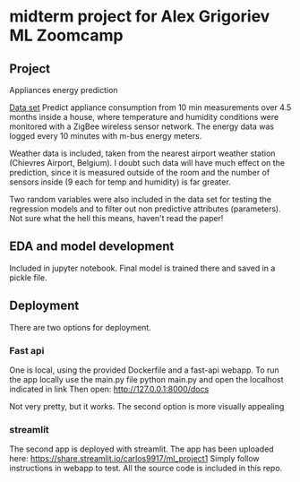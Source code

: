 # midterm project for Alex Grigoriev ML Zoomcamp

## Project

Appliances energy prediction

[Data set](https://archive.ics.uci.edu/ml/datasets/Appliances+energy+prediction)
Predict appliance consumption from 10 min measurements over 4.5 months
inside a house, where temperature and humidity conditions were monitored with a ZigBee wireless sensor network. 
The energy data was logged every 10 minutes with m-bus energy meters. 

Weather data is included, taken from the nearest airport weather station (Chievres Airport, Belgium).
I doubt such data will have much effect on the prediction, since it is measured outside
of the room and the number of sensors inside (9 each for temp and humidity) is far greater.

Two random variables were also included in the data set for testing the regression models and to filter out non predictive attributes (parameters). Not sure what the hell this means, haven't read the paper!


## EDA and model development

Included in jupyter notebook. 
Final model is trained there and saved in a pickle file.

## Deployment

There are two options for deployment.
### Fast api
One is local, using the provided Dockerfile
and a fast-api webapp.
To run the app locally use the main.py file
python main.py
and open the localhost indicated in link
Then open:
http://127.0.0.1:8000/docs

Not very pretty, but it works.
The second option is more visually appealing

### streamlit
The second app is deployed with streamlit. The app has been
uploaded here:
https://share.streamlit.io/carlos9917/ml_project1
Simply follow instructions in webapp to test.
All the source code is included in this repo.
